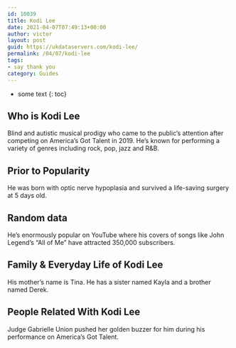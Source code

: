 ```yaml
---
id: 10039
title: Kodi Lee
date: 2021-04-07T07:49:13+00:00
author: victor
layout: post
guid: https://ukdataservers.com/kodi-lee/
permalink: /04/07/kodi-lee
tags:
- say thank you
category: Guides
---
```


* some text
{: toc}


## Who is Kodi Lee



Blind and autistic musical prodigy who came to the public&#8217;s attention after competing on America&#8217;s Got Talent in 2019. He&#8217;s known for performing a variety of genres including rock, pop, jazz and R&B. 

                
                
                
## Prior to Popularity



He was born with optic nerve hypoplasia and survived a life-saving surgery at 5 days old. 

                
                
                
## Random data



He&#8217;s enormously popular on YouTube where his covers of songs like John Legend&#8217;s &#8220;All of Me&#8221; have attracted 350,000 subscribers. 

                
                
                
## Family & Everyday Life of Kodi Lee



His mother&#8217;s name is Tina. He has a sister named Kayla and a brother named Derek. 

                
                
                
## People Related With Kodi Lee



Judge Gabrielle Union pushed her golden buzzer for him during his performance on America&#8217;s Got Talent. 

                
              
            
          
          
          